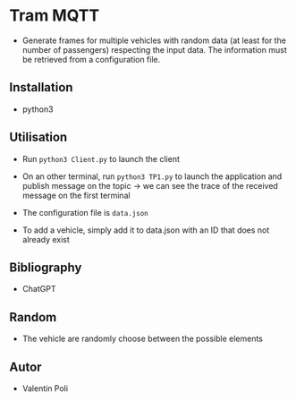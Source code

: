 # Tram MQTT

* Generate frames for multiple vehicles with random data (at least for the number of passengers) respecting the input data. The information must be retrieved from a configuration file.

## Installation

* python3

## Utilisation

* Run `python3 Client.py` to launch the client

* On an other terminal, run `python3 TP1.py` to launch the application and publish message on the topic -> we can see the trace of the received message on the first terminal

* The configuration file is `data.json`

* To add a vehicle, simply add it to data.json with an ID that does not already exist

## Bibliography

* ChatGPT

## Random

* The vehicle are randomly choose between the possible elements

## Autor

* Valentin Poli